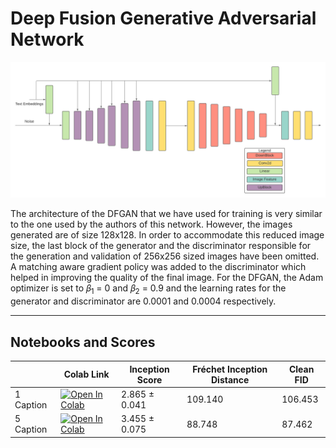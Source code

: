 # Deep Fusion Generative Adversarial Network

![DFGAN Architecture](assets/FGTD-DFGAN.png)

The architecture of the DFGAN that we have used for training is very similar to the one used by the authors of this network. However, the images generated are of size 128x128. In order to accommodate this reduced image size, the last block of the generator and the discriminator responsible for the generation and validation of 256x256 sized images have been omitted. A matching aware gradient policy was added to the discriminator which helped in improving the quality of the final image. For the DFGAN, the Adam optimizer is set to 𝛽<sub>1</sub> = 0 and 𝛽<sub>2</sub> = 0.9 and the learning rates for the generator and discriminator are 0.0001 and 0.0004 respectively.

---
## Notebooks and Scores

|        | Colab Link     | Inception Score     | Fréchet Inception Distance     | Clean FID     |
| ------------- |-------------| -------------| -------------| -------------|
| 1 Caption | [![Open In Colab](https://colab.research.google.com/assets/colab-badge.svg)](https://colab.research.google.com/drive/1GUVmdRSuJ3HM6mlihDdZZrrj_ePleI7q?usp=sharing) | 2.865 ± 0.041 | 109.140 | 106.453 |
| 5 Caption | [![Open In Colab](https://colab.research.google.com/assets/colab-badge.svg)](https://colab.research.google.com/drive/12Tww7kj0d1ohCmcf-88SlbcW-zSjhAJ0?usp=sharing) | 3.455 ± 0.075 | 88.748 | 87.462 |